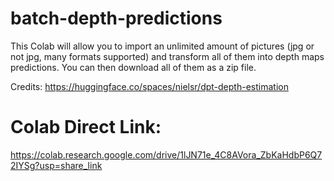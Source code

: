 # batch-depth-predictions
This Colab will allow you to import an unlimited amount of pictures (jpg or not jpg, many formats supported) and transform all of them into depth maps predictions. You can then download all of them as a zip file.

Credits: https://huggingface.co/spaces/nielsr/dpt-depth-estimation 


# Colab Direct Link:
https://colab.research.google.com/drive/1lJN71e_4C8AVora_ZbKaHdbP6Q72IYSg?usp=share_link
